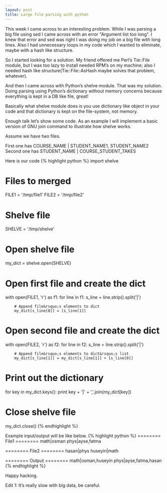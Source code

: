 ```yaml
---
layout: post
title: Large file parsing with python
---
```


This week I came across to an interesting problem. While I was parsing a big file using sed I came across with an error "Argument list too long". I knew that error and sed was right I was doing my job on a big file with long lines. Also I had unnecessary loops in my code which I wanted to eliminate, maybe with a hash like structure.

So I started looking for a solution. My friend offered me Perl&rsquo;s Tie::File module, but I was too lazy to install needed RPM&rsquo;s on my machine; also I needed hash like structure(Tie::File::AsHash maybe solves that problem, whatever).

And then I came across with Python&rsquo;s shelve module. That was my solution. Doing parsing using Python&rsquo;s dictionary without memory concerns because everything is kept in a DB like file, great!

Basically what shelve module does is you use dictionary like object in your code and that dictionary is kept on the file-system, not memory.

Enough talk let&rsquo;s show some code. As an example I will implement a basic version of GNU join command to illustrate how shelve works.

Assume we have two files.

First one has COURSE_NAME | STUDENT_NAME1, STUDENT_NAME2
Second one has STUDENT_NAME | COURSE_STUDENT_TAKES

Here is our code
{% highlight python %}
import shelve
 
# Files to merged
FILE1 = '/tmp/file1'
FILE2 = '/tmp/file2'
 
# Shelve file
SHELVE = '/tmp/shelve'
 
# Open shelve file
my_dict = shelve.open(SHELVE)
 
# Open first file and create the dict
with open(FILE1, 'r') as f1:
    for line in f1:
        s_line = line.strip().split('|')
 
        # Append file&rsquo;s elements to dict
        my_dict[s_line[0]] = [s_line[1]]
 
# Open second file and create the dict
with open(FILE2, 'r') as f2:
    for line in f2:
        s_line = line.strip().split('|')
 
        # Append file&rsquo;s elements to dict&rsquo;s list
        my_dict[s_line[1]] = my_dict[s_line[1]] + [s_line[0]]
 
# Print out the dictionary
for key in my_dict.keys():
    print key + '|' + ','.join(my_dict[key])
 
# Close shelve file
my_dict.close()
{% endhighlight %}

Example input/output will be like below.
{% highlight python %}
======== File1 ========
math|osman
phys|ayse,fatma
 
======== File2 ========
hasan|phys
huseyin|math
 
======== Output ========
math|osman,huseyin
phys|ayse,fatma,hasan
{% endhighlight %}

Happy hacking.

Edit 1:
It&rsquo;s really slow with big data, be careful.
